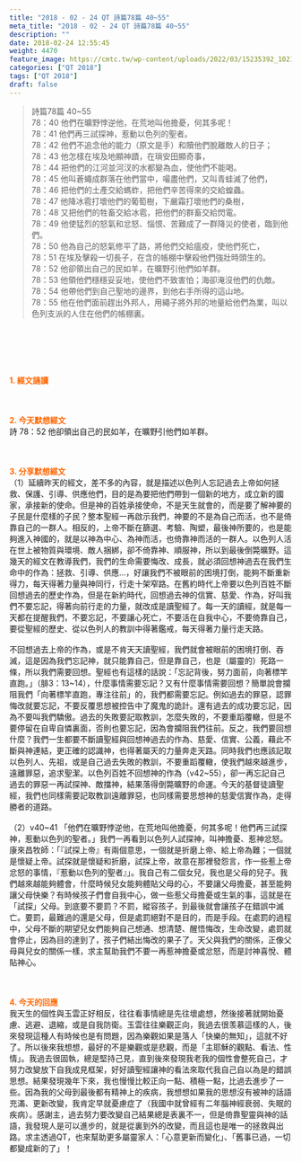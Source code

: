 ```yaml
---
title: "2018 - 02 - 24 QT 詩篇78篇 40~55"
meta_title: "2018 - 02 - 24 QT 詩篇78篇 40~55"
description: ""
date: 2018-02-24 12:55:45
weight: 4470
feature_image: https://cmtc.tw/wp-content/uploads/2022/03/15235392_10211799862337740_180693556567566654_o-1.webp
categories: ["QT 2018"]
tags: ["QT 2018"]
draft: false
---
```


<blockquote>詩篇78篇 40~55<br />
78：40 他們在曠野悖逆他，在荒地叫他擔憂，何其多呢！<br />
78：41 他們再三試探神，惹動以色列的聖者。<br />
78：42 他們不追念他的能力（原文是手）和贖他們脫離敵人的日子；<br />
78：43 他怎樣在埃及地顯神蹟，在瑣安田顯奇事，<br />
78：44 把他們的江河並河汊的水都變為血，使他們不能喝。<br />
78：45 他叫蒼蠅成群落在他們當中，嘬盡他們，又叫青蛙滅了他們，<br />
78：46 把他們的土產交給螞蚱，把他們辛苦得來的交給蝗蟲。<br />
78：47 他降冰雹打壞他們的葡萄樹，下嚴霜打壞他們的桑樹，<br />
78：48 又把他們的牲畜交給冰雹，把他們的群畜交給閃電。<br />
78：49 他使猛烈的怒氣和忿怒、惱恨、苦難成了一群降災的使者，臨到他們。<br />
78：50 他為自己的怒氣修平了路，將他們交給瘟疫，使他們死亡，<br />
78：51 在埃及擊殺一切長子，在含的帳棚中擊殺他們強壯時頭生的。<br />
78：52 他卻領出自己的民如羊，在曠野引他們如羊群。<br />
78：53 他領他們穩穩妥妥地，使他們不致害怕；海卻淹沒他們的仇敵。<br />
78：54 他帶他們到自己聖地的邊界，到他右手所得的這山地。<br />
78：55 他在他們面前趕出外邦人，用繩子將外邦的地量給他們為業，叫以色列支派的人住在他們的帳棚裏。</blockquote><br />
&nbsp;<br />
<br />
&nbsp;<br />
<br />
<span style="color: #ff6600;"><strong>1. </strong><strong>經文誦讀</strong></span><br />
<br />
<span style="color: #ff6600;"><strong> </strong></span><br />
<br />
<span style="color: #ff6600;"><strong>2. 今天默想</strong><strong>經文<br />
</strong></span>詩 78：52 他卻領出自己的民如羊，在曠野引他們如羊群。<br />
<br />
&nbsp;<br />
<br />
<span style="color: #ff6600;"><strong>3. 分享默想經文<br />
</strong></span>（1）延續昨天的經文，差不多的內容，就是描述以色列人忘記過去上帝如何拯救、保護、引導、供應他們，目的是為要把他們帶到一個新的地方，成立新的國家，承接新的使命。但是神的百姓承接使命，不是天生就會的，而是要了解神要的子民是什麼樣的子民？整本聖經一再啟示我們，神要的不是為自己而活，也不是倚靠自己的一群人。相反的，上帝不斷在篩選、考驗、陶塑，最後神所要的，也是能夠進入神國的，就是以神為中心、為神而活，也倚靠神而活的一群人。以色列人活在世上被物質與環境、敵人捆綁，卻不倚靠神、順服神，所以到最後倒斃曠野。這幾天的經文在教導我們，我們的生命需要悔改、成長，就必須回想神過去在我們生命中的作為：拯救、引導、供應…，好讓我們不被眼前的困境打倒，能夠不斷重新得力，每天得著力量與神同行，行走十架窄路。在舊約時代上帝要以色列百姓不斷回想過去的歷史作為，但是在新約時代，回想過去神的信實、慈愛、作為，好叫我們不要忘記，得著向前行走的力量，就改成是讀聖經了。每一天的讀經，就是每一天都在提醒我們，不要忘記，不要讓心死亡，不要活在自我中心，不要倚靠自己，要從聖經的歷史、從以色列人的教訓中得著鑑戒，每天得著力量行走天路。<br />
<br />
不回想過去上帝的作為，或是不肯天天讀聖經，我們就會被眼前的困境打倒、吞滅，這是因為我們忘記神，就只能靠自己，但是靠自己，也是（屬靈的）死路一條，所以我們需要回想。聖經也有這樣的話說：「忘記背後，努力面前，向著標竿直跑。」（腓3：13~14），什麼事情需要忘記？又有什麼事情需要回想？簡單說會攔阻我們「向著標竿直跑，專注往前」的，我們都需要忘記。例如過去的罪惡，認罪悔改就要忘記，不要反覆思想被控告中了魔鬼的詭計。還有過去的成功要忘記，因為不要叫我們驕傲。過去的失敗要記取教訓，怎麼失敗的，不要重蹈覆轍，但是不要停留在自卑自憐裏面，否則也要忘記，因為會攔阻我們往前。反之，我們要回想什麼？我們一生都要不斷讀聖經與回想神過去的作為、慈愛、信實、公義，藉此不斷與神連結，更正確的認識神，也得著屬天的力量奔走天路。同時我們也應該記取以色列人、先祖，或是自己過去失敗的教訓，不要重蹈覆轍，使我們越來越進步，遠離罪惡，追求聖潔。以色列百姓不回想神的作為（v42~55），卻一再忘記自己過去的罪惡一再試探神、敵擋神，結果落得倒斃曠野的命運。今天的基督徒讀聖經，我們也同樣需要記取教訓遠離罪惡，也同樣需要思想神的慈愛信實作為，走得勝者的道路。<br />
<br />
（2）v40~41 「他們在曠野悖逆他，在荒地叫他擔憂，何其多呢！他們再三試探神，惹動以色列的聖者。」我們一再看到以色列人試探神，叫神擔憂、惹神忿怒。康來昌牧師：「『試探上帝』有兩個意思，一個就是折磨上帝、給上帝為難；一個就是懷疑上帝。試探就是懷疑和折磨，試探上帝，故意在那裡發怨言，作一些惹上帝忿怒的事情，『惹動以色列的聖者』」。我自己有二個女兒，我也是父母的兒子。我們越來越能夠體會，什麼時候兒女能夠體貼父母的心，不要讓父母擔憂，甚至能夠讓父母快樂？有時候孩子們會自我中心，做一些惹父母擔憂或生氣的事，這就是在「試探」父母。到底要不要罰？不罰，縱容孩子，到最後就會讓孩子在錯誤中滅亡。要罰，最難過的還是父母，但是處罰絕對不是目的，而是手段。在處罰的過程中，父母不斷的期望兒女們能夠自己想通、想清楚、醒悟悔改，生命改變，處罰就會停止，因為目的達到了，孩子們結出悔改的果子了。天父與我們的關係，正像父母與兒女的關係一樣，求主幫助我們不要一再惹神擔憂或忿怒，而是討神喜悅、體貼神心。<br />
<br />
&nbsp;<br />
<br />
<span style="color: #ff6600;"><strong>4. 今天的回應<br />
</strong></span>我天生的個性與玉雲正好相反，往往看事情總是先往壞處想，然後接著就開始憂慮、逃避、退縮，或是自我防衛。玉雲往往樂觀正向，我過去很羡慕這樣的人，後來發現這種人有時候也是有問題，因為樂觀如果是落人「快樂的無知」，這就不好了。所以後來我想想，最好的不是樂觀或是悲觀，而是「主耶穌的觀點、看法、性情」。我過去很固執，總是堅持己見，直到後來發現我老我的個性會整死自己，才努力改變放下自我成見框架，好好讀聖經讓神的看法來取代我自己自以為是的錯誤思想。結果發現幾年下來，我也慢慢比較正向一點、積極一點，比過去進步了一些。因為我的父母到最後都有精神上的疾病，我想想如果我的思想沒有被神的話語充滿、更新改變，我肯定早就憂慮症了（我國中就曾經有二年腦神經衰弱、失眠的疾病）。感謝主，過去努力要改變自己結果總是表裏不一，但是倚靠聖靈與神的話語，我發現人是可以進步的，就是從裏到外的改變，而且這也是唯一的拯救與出路。求主透過QT，也來幫助更多屬靈家人：「心意更新而變化」、「舊事已過，一切都變成新的了」！<br />
<br />
&nbsp;
        